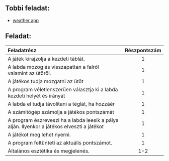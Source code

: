 ## Tobbi feladat:
- [weather app](https://guthub.com/daviddump/weather)

## Feladat:
|Feladatrész | Részpontszám |
|     :--    |     :-:      |
|A játék kirajzolja a kezdeti táblát. | 1 |
|A labda mozog és visszapattan a falról valamint az ütőről. | 1 |
|A játékos tudja mozgatni az ütőt | 1 |
|A program véletlenszerűen választja ki a labda kezdeti helyét és irányát | 1 |
|A labda el tudja távolítani a téglát, ha hozzáér | 1 |
|A számítógép számolja a játékos pontszámát | 1 |
|A program észreveszi ha a labda leesik a pálya alján. Ilyenkor a játékos elveszti a játékot  | 1 |
|A játékot meg lehet nyerni. | 1 |
|A program feltünteti az aktuális pontszámot. | 1 |
|Általános esztétika és megjelenés. | 1-2|